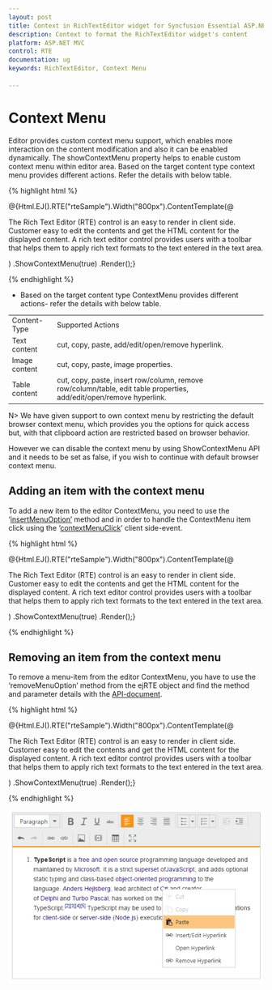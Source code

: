 ```yaml
---
layout: post
title: Context in RichTextEditor widget for Syncfusion Essential ASP.NET MVC
description: Context to format the RichTextEditor widget's content
platform: ASP.NET MVC
control: RTE
documentation: ug
keywords: RichTextEditor, Context Menu

---
```


# Context Menu 

Editor provides custom context menu support, which enables more interaction on the content modification and also it can be enabled dynamically. The showContextMenu property helps to enable custom context menu within editor area.
Based on the target content type context menu provides different actions. Refer the details with below table.

{% highlight html %}

@{Html.EJ().RTE("rteSample").Width("800px").ContentTemplate(@<div>
    The Rich Text Editor
    (RTE) control is an easy to render in client side. Customer easy to edit the contents
    and get the HTML content for the displayed content. A rich text editor control provides
    users with a toolbar that helps them to apply rich text formats to the text entered
    in the text area.
</div>)
.ShowContextMenu(true)
.Render();}

{% endhighlight %}

* Based on the target content type ContextMenu provides different actions- refer the details with below table.

<table>
<tr>
<td>
Content-Type
</td>
<td>
Supported Actions 
</td>
</tr>
<tr>
<td>
Text content
</td>
<td>
cut, copy, paste, add/edit/open/remove hyperlink.
</td>
</tr>
<tr>
<td>
Image content
</td>
<td>
cut, copy, paste, image properties.
</td>
</tr>
<tr>
<td>
Table content
</td>
<td>
cut, copy, paste, insert row/column, remove row/column/table, edit table properties, add/edit/open/remove hyperlink.
</td>
</tr>
</table>

N> We have given support to own context menu by restricting the default browser context menu, which provides you the options for quick access but, with that clipboard action are restricted based on browser behavior. <BR>

However we can disable the context menu by using ShowContextMenu API and it needs to be set as false, if you wish to continue with default browser context menu.

## Adding an item with the context menu

To add a new item to the editor ContextMenu, you need to use the ‘[insertMenuOption’](http://help.syncfusion.com/js/api/ejrte#methods:insertMenuOption "") method and in order to handle the ContextMenu item click using the ‘[contextMenuClick](http://help.syncfusion.com/js/api/ejrte#events:contextMenuClick "")’ client side-event.

{% highlight html %}

@{Html.EJ().RTE("rteSample").Width("800px").ContentTemplate(@<div>
    The Rich Text Editor
    (RTE) control is an easy to render in client side. Customer easy to edit the contents
    and get the HTML content for the displayed content. A rich text editor control provides
    users with a toolbar that helps them to apply rich text formats to the text entered
    in the text area.
</div>)
.ShowContextMenu(true)
.Render();}

<script>
    $("#rteSample").ejRTE({ contextMenuClick: function(args){//handle menu-item click action.
    } });
    var rteObj =  $("#rteSample").data("ejRTE");// Inserts new item to the context menu 
    rteObj.insertMenuOption({newItem:"Show Table Details",                                                 
    targetItem: "Table Properties",
    insertType:("insertAfter"),
    menuType:{text:false,image:false,hyperlink:false,table:true},                             
    spriteCssClass:"e-rte-toolbar-icon tableProperties"});
</script>

{% endhighlight %}

## Removing an item from the context menu

To remove a menu-item from the editor ContextMenu, you have to use the ‘removeMenuOption’ method from the ejRTE object and find the method and parameter details with the [API-document](http://help.syncfusion.com/js/api/ejrte#methods:removeMenuOption "").

{% highlight html %}


@{Html.EJ().RTE("rteSample").Width("800px").ContentTemplate(@<div>
    The Rich Text Editor
    (RTE) control is an easy to render in client side. Customer easy to edit the contents
    and get the HTML content for the displayed content. A rich text editor control provides
    users with a toolbar that helps them to apply rich text formats to the text entered
    in the text area.
</div>)
.ShowContextMenu(true)
.Render();}

<script>
    var rteObj = $("#rteSample").data("ejRTE"); 
    rteObj.removeMenuOption("Table-Properties");
</script> 

{% endhighlight %}

![](context_images/img1.png)